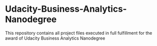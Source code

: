 # Udacity-Business-Analytics-Nanodegree
This repository contains all project files executed in full fulfillment for the award of Udacity Business Analytics Nanodegree

